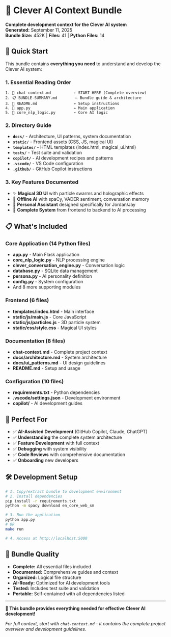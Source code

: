 # 🎯 Clever AI Context Bundle

**Complete development context for the Clever AI system**  
**Generated:** September 11, 2025  
**Bundle Size:** 452K | **Files:** 41 | **Python Files:** 14

## 🚀 Quick Start

This bundle contains **everything you need** to understand and develop the Clever AI system:

### 1. **Essential Reading Order**

```
1. 📖 chat-context.md          ← START HERE (Complete overview)
2. 📋 BUNDLE-SUMMARY.md        ← Bundle guide & architecture  
3. 📖 README.md                ← Setup instructions
4. 🔧 app.py                   ← Main application
5. 🧠 core_nlp_logic.py        ← Core AI logic
```

### 2. **Directory Guide**

- **`docs/`** - Architecture, UI patterns, system documentation
- **`static/`** - Frontend assets (CSS, JS, magical UI)
- **`templates/`** - HTML templates (index.html, magical_ui.html)
- **`tests/`** - Test suite and validation
- **`copilot/`** - AI development recipes and patterns
- **`.vscode/`** - VS Code configuration
- **`.github/`** - GitHub Copilot instructions

### 3. **Key Features Documented**

- ✨ **Magical 3D UI** with particle swarms and holographic effects
- 🧠 **Offline AI** with spaCy, VADER sentiment, conversation memory
- 🎯 **Personal Assistant** designed specifically for Jordan/Jay
- 🔄 **Complete System** from frontend to backend to AI processing

## 📋 What's Included

### Core Application (14 Python files)

- **app.py** - Main Flask application
- **core_nlp_logic.py** - NLP processing engine  
- **clever_conversation_engine.py** - Conversation logic
- **database.py** - SQLite data management
- **persona.py** - AI personality definition
- **config.py** - System configuration
- And 8 more supporting modules

### Frontend (6 files)

- **templates/index.html** - Main interface
- **static/js/main.js** - Core JavaScript
- **static/js/particles.js** - 3D particle system
- **static/css/style.css** - Magical UI styles

### Documentation (8 files)

- **chat-context.md** - Complete project context
- **docs/architecture.md** - System architecture
- **docs/ui_patterns.md** - UI design guidelines
- **README.md** - Setup and usage

### Configuration (10 files)

- **requirements.txt** - Python dependencies
- **.vscode/settings.json** - Development environment
- **copilot/** - AI development guides

## 🎯 Perfect For

- ✅ **AI-Assisted Development** (GitHub Copilot, Claude, ChatGPT)
- ✅ **Understanding** the complete system architecture
- ✅ **Feature Development** with full context
- ✅ **Debugging** with system visibility
- ✅ **Code Reviews** with comprehensive documentation
- ✅ **Onboarding** new developers

## 🛠 Development Setup

```bash
# 1. Copy/extract bundle to development environment
# 2. Install dependencies
pip install -r requirements.txt
python -m spacy download en_core_web_sm

# 3. Run the application
python app.py
# OR
make run

# 4. Access at http://localhost:5000
```

## 🌟 Bundle Quality

- **Complete:** All essential files included
- **Documented:** Comprehensive guides and context
- **Organized:** Logical file structure
- **AI-Ready:** Optimized for AI development tools
- **Tested:** Includes test suite and validation
- **Portable:** Self-contained with all dependencies listed

---

**🎉 This bundle provides everything needed for effective Clever AI development!**

*For full context, start with `chat-context.md` - it contains the complete project overview and development guidelines.*

